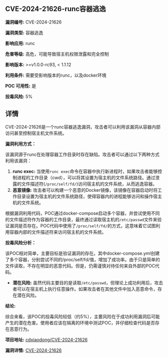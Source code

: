 ## CVE-2024-21626-runc容器逃逸

**漏洞编号:** CVE-2024-21626

**漏洞类型:** 容器逃逸

**影响应用:** runc

**危害等级:** 高危，可能导致宿主机权限泄露和完全控制

**影响版本:** >=v1.0.0-rc93, < 1.1.12

**利用条件:** 需要受影响版本的runc，以及docker环境

**POC 可用性:** 是

**投毒风险:** 5%

## 详情

CVE-2024-21626是一个runc容器逃逸漏洞，攻击者可以利用该漏洞从容器内部访问甚至控制宿主机文件系统。

**漏洞利用方式：**

该漏洞源于runc在处理容器工作目录时存在缺陷。攻击者可以通过以下两种方式利用该漏洞：

1.  **runc exec:** 当使用`runc exec`命令在容器中执行新进程时，如果攻击者能够控制进程的工作目录（cwd），可以将其设置为宿主机的文件系统路径。通过泄露的文件描述符(`/proc/self/fd/`)访问宿主机的文件系统，从而逃逸容器。
2.  **恶意镜像:** 攻击者可以构建一个恶意的Docker镜像，该镜像在容器启动时将工作目录设置为宿主机的文件系统路径，使得容器内的进程能够访问和操作宿主机的文件系统。

根据漏洞利用代码，POC通过docker-compose启动多个容器，并尝试使用不同的文件描述符作为容器的工作目录，最终通过读取宿主机的`/etc/passwd`文件来验证漏洞是否存在。POC代码中使用了`/proc/self/fd/`的方式，这意味着它试图利用容器内部的文件描述符来访问宿主机的文件系统。

**投毒风险分析：**

该POC相对简单，主要目标是验证漏洞的存在。其中docker-compose.yml创建了多个容器，分别尝试不同的/proc/self/fd/值，增加了成功率。由于只是简单的文件读取，不存在明显的恶意代码。但是，仍需谨慎对待任何来自外部的POC代码。

*   **潜在风险:** 虽然代码主要目的是读取`/etc/passwd`，但理论上成功利用后，攻击者可以在宿主机上执行任意操作。如果攻击者在其他文件中加入恶意命令，存在潜在风险。

**结论:**

综合来看，该POC的投毒风险较低（约5%），主要风险在于成功利用漏洞后可能产生的潜在危害。使用者应该在隔离的环境中测试POC，并仔细检查代码是否存在恶意行为。

**项目地址:** [cdxiaodong/CVE-2024-21626](https://github.com/cdxiaodong/CVE-2024-21626)

**漏洞详情:** [CVE-2024-21626](https://nvd.nist.gov/vuln/detail/CVE-2024-21626)